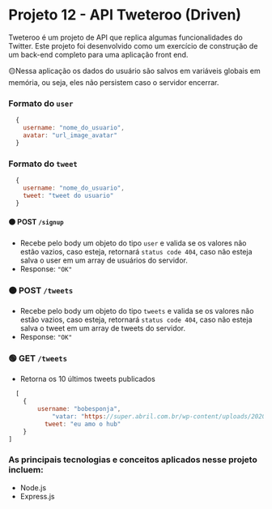 # Projeto 12 - API Tweteroo (Driven)
Tweteroo é um projeto de API que replica algumas funcionalidades do Twitter. Este projeto foi desenvolvido como um exercício de construção de um back-end completo para uma aplicação front end.

🟡Nessa aplicação os dados do usuário são salvos em variáveis globais em memória, ou seja, eles não persistem caso o servidor encerrar.

### Formato do ```user```

```javascript
  {
    username: "nome_do_usuario",
    avatar: "url_image_avatar"
  }
```
### Formato do ```tweet```

```javascript
  {
    username: "nome_do_usuario",
    tweet: "tweet do usuario"
  }
```

#### 🟠 POST ```/signup```
* Recebe pelo body um objeto do tipo ```user``` e valida se os valores não estão vazios, caso esteja, retornará ```status code 404```, caso não esteja salva o user em um array de usuários do servidor.
* Response: ```"OK"```

### 🟠 POST ```/tweets```
* Recebe pelo body um objeto do tipo ```tweets``` e valida se os valores não estão vazios, caso esteja, retornará ```status code 404```, caso não esteja salva o tweet em um array de tweets do servidor.
* Response: ```"OK"```

### 🟢 GET ```/tweets```
* Retorna os 10 últimos tweets publicados
```javascript
  [
	{
		username: "bobesponja",
			"vatar: "https://super.abril.com.br/wp-content/uploads/2020/09/04-09_gato_SITE.jpg?  quality=70&strip=info",
		  tweet: "eu amo o hub"
	}
]
```

### As principais tecnologias e conceitos aplicados nesse projeto incluem:
* Node.js
* Express.js

